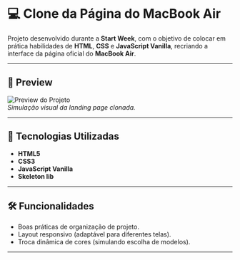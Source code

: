 # 💻 Clone da Página do MacBook Air

Projeto desenvolvido durante a **Start Week**, com o objetivo de colocar em prática habilidades de **HTML**, **CSS** e **JavaScript Vanilla**, recriando a interface da página oficial do **MacBook Air**.

---

## 📸 Preview

![Preview do Projeto](https://necilia.github.io/start-week-macbook-page/)  
*Simulação visual da landing page clonada.*

---

## 🚀 Tecnologias Utilizadas

- **HTML5**
- **CSS3** 
- **JavaScript Vanilla**
- **Skeleton lib**

---

## 🛠 Funcionalidades

- Boas práticas de organização de projeto.
- Layout responsivo (adaptável para diferentes telas).
- Troca dinâmica de cores (simulando escolha de modelos).

---



